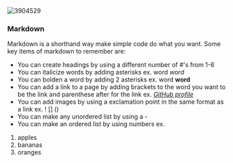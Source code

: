 
![3904529](https://user-images.githubusercontent.com/106101235/169898511-08d2bb3c-57d8-49dc-be08-358037af92e1.png)


### Markdown
Markdown is a shorthand way make simple code do what you want. Some key items of markdown to remember are:
- You can create headings by using a different number of #'s from 1-6
- You can italicize words by adding asterisks ex. word *word* 
- You can bolden a word by adding 2 asterisks ex. word **word**
- You can add a link to a page by adding brackets to the word you want to be the link and parenthese after for the link ex. [*GitHub profile*](https://github.com/HermanChen4)
- You can add images by using a exclamation point in the same format as a link ex. ! [] ()
- You can make any unordered list by using a - 
- You can make an ordered list by using numbers ex.
1. apples
2. bananas
3. oranges 


